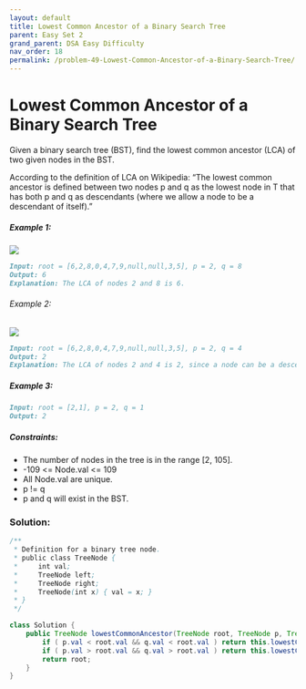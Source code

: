 ```yaml
---
layout: default
title: Lowest Common Ancestor of a Binary Search Tree
parent: Easy Set 2
grand_parent: DSA Easy Difficulty
nav_order: 18
permalink: /problem-49-Lowest-Common-Ancestor-of-a-Binary-Search-Tree/
---
```

# Lowest Common Ancestor of a Binary Search Tree

Given a binary search tree (BST), find the lowest common ancestor (LCA) of two given nodes in the BST.

According to the definition of LCA on Wikipedia: “The lowest common ancestor is defined between two nodes p and q as the lowest node in T that has both p and q as descendants (where we allow a node to be a descendant of itself).”

##### Example 1:
![](../../assets/images/ds/binarysearchtree_improved.png)

```markdown
Input: root = [6,2,8,0,4,7,9,null,null,3,5], p = 2, q = 8
Output: 6
Explanation: The LCA of nodes 2 and 8 is 6.
```
###### Example 2:
![](../../assets/images/ds/binarysearchtree_improved_1.png)
```markdown
Input: root = [6,2,8,0,4,7,9,null,null,3,5], p = 2, q = 4
Output: 2
Explanation: The LCA of nodes 2 and 4 is 2, since a node can be a descendant of itself according to the LCA definition.
```
##### Example 3:
```markdown
Input: root = [2,1], p = 2, q = 1
Output: 2
```
##### Constraints:
* The number of nodes in the tree is in the range [2, 105].
* -109 <= Node.val <= 109
* All Node.val are unique.
* p != q
* p and q will exist in the BST.

### Solution:

```java
/**
 * Definition for a binary tree node.
 * public class TreeNode {
 *     int val;
 *     TreeNode left;
 *     TreeNode right;
 *     TreeNode(int x) { val = x; }
 * }
 */

class Solution {
    public TreeNode lowestCommonAncestor(TreeNode root, TreeNode p, TreeNode q) {
        if ( p.val < root.val && q.val < root.val ) return this.lowestCommonAncestor(root.left, p, q);
        if ( p.val > root.val && q.val > root.val ) return this.lowestCommonAncestor(root.right, p, q);
        return root;
    }
}
```




